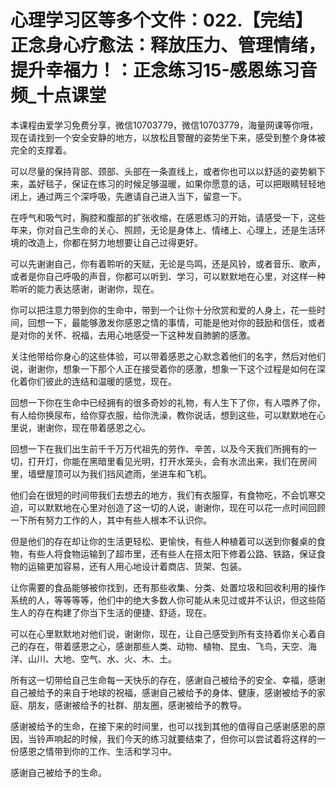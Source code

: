 # 心理学习区等多个文件：022.【完结】正念身心疗愈法：释放压力、管理情绪，提升幸福力！：正念练习15-感恩练习音频_十点课堂

本课程由爱学习免费分享，微信10703779，微信10703779，海量网课等你哦，现在请找到一个安全安静的地方，以放松且警醒的姿势坐下来，感受到整个身体被完全的支撑着。

可以尽量的保持背部、颈部、头部在一条直线上，或者你也可以以舒适的姿势躺下来，盖好毯子，保证在练习的时候足够温暖，如果你愿意的话，可以把眼睛轻轻地闭上，通过两三个深呼吸，先邀请自己进入当下，留意一下。

在呼气和吸气时，胸腔和腹部的扩张收缩，在感恩练习的开始，请感受一下，这些年来，你对自己生命的关心、照顾，无论是身体上、情绪上、心理上，还是生活环境的改造上，你都在努力地想要让自己过得更好。

可以先谢谢自己，你有着聆听的天赋，无论是鸟鸣，还是风铃，或者音乐、歌声，或者是你自己呼吸的声音，你都可以听到、学习，可以默默地在心里，对这样一种聆听的能力表达感谢，谢谢你，现在。

你可以把注意力带到你的生命中，带到一个让你十分欣赏和爱的人身上，花一些时间，回想一下，最能够激发你感恩之情的事情，可能是他对你的鼓励和信任，或者是对你的关怀、祝福，去用心地感受一下这种发自肺腑的感激。

关注他带给你身心的这些体验，可以带着感恩之心默念着他们的名字，然后对他们说，谢谢你，想象一下那个人正在接受着你的感激，想象一下这个过程是如何在深化着你们彼此的连结和温暖的感觉，现在。

回想一下你在生命中已经拥有的很多奇妙的礼物，有人生下了你，有人喂养了你，有人给你换尿布，给你穿衣服，给你洗澡，教你说话，想到这些，可以默默地在心里说，谢谢你，现在带着感恩之心。

回想一下在我们出生前千千万万代祖先的劳作、辛苦，以及今天我们所拥有的一切，打开灯，你能在黑暗里看见光明，打开水笼头，会有水流出来，我们在房间里，墙壁屋顶可以为我们挡风遮雨，坐进车和飞机。

他们会在很短的时间带我们去想去的地方，我们有衣服穿，有食物吃，不会饥寒交迫，可以默默地在心里对创造了这一切的人说，谢谢你，现在可以花一点时间回顾一下所有努力工作的人，其中有些人根本不认识你。

但是他们的存在却让你的生活更轻松、更愉快，有些人种植着可以送到你餐桌的食物，有些人将食物运输到了超市里，还有些人在搭太阳下修着公路、铁路，保证食物的运输更加容易，还有人用心地设计着商店、货架、包装。

让你需要的食品能够被你找到，还有那些收集、分类、处置垃圾和回收利用的操作系统的人，等等等等，他们中的绝大多数人你可能从未见过或并不认识，但这些陌生人的存在构建了你当下生活的便捷、舒适，现在。

可以在心里默默地对他们说，谢谢你，现在，让自己感受到所有支持着你关心着自己的存在，带着感恩之心，感谢那些人类、动物、植物、昆虫、飞鸟，天空、海洋、山川、大地、空气、水、火、木、土。

所有这一切带给自己生命每一天快乐的存在，感谢自己被给予的安全、幸福，感谢自己被给予的来自于地球的祝福，感谢自己被给予的身体、健康，感谢被给予的家庭、朋友，感谢被给予的社群、朋友圈，感谢被给予的教导。

感谢被给予的生命，在接下来的时间里，也可以找到其他的值得自己感谢感恩的原因，当铃声响起的时候，我们今天的练习就要结束了，但你可以尝试着将这样的一份感恩之情带到你的工作、生活和学习中。

感谢自己被给予的生命。